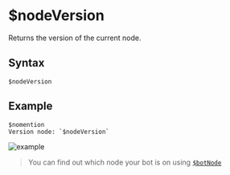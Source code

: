 # $nodeVersion
Returns the version of the current node.

## Syntax
```
$nodeVersion
```

## Example
```
$nomention
Version node: `$nodeVersion`
```
![example](https://github.com/Rainb0wKey/bdfd-wiki/assets/113303649/12aa223d-f909-4658-9d3e-cdeb95409cb4)

> You can find out which node your bot is on using [`$botNode`](.//botNode.md)
